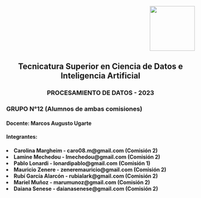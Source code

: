 <p align="right">
     <img src="https://github.com/garciarubi/GRUPO-12-PROCESAMIENTO-DE-DATOS/blob/Lamine-Mechedou-patch-1/ISPC%20Logo.jpg" width="120">
</p>
<p align="center">
    <h2 align="center">Tecnicatura Superior en Ciencia de Datos e Inteligencia Artificial </h2>
     <h3 align="center"> PROCESAMIENTO DE DATOS - 2023 </h3>
     <h3>GRUPO N°12 (Alumnos de ambas comisiones)</h3>
</p> 
<p align="left">
     <h4 align="left"> Docente: Marcos Augusto Ugarte </h4>
  <h4 align="left">Integrantes: </h4>
     <h4 <ul type=”A”>
       <li>Carolina Margheim - caro08.m@gmail.com (Comisión 2) </li>
       <li>Lamine Mechedou - lmechedou@gmail.com (Comisión 2)</li>
       <li>Pablo Lonardi - lonardipablo@gmail.com (Comisión 1)</li>
       <li>Mauricio Zenere - zeneremauricio@gmail.com (Comisión 2)</li>
       <li>Rubí García Alarcón - rubialark@gmail.com (Comisión 2)</li>
       <li>Mariel Muñoz - marumunoz@gmail.com (Comisión 2)</li>
       <li>Daiana Senese - daianasenese@gmail.com (Comisión 2)</li>
     </ul>  </h4>
</p> 

